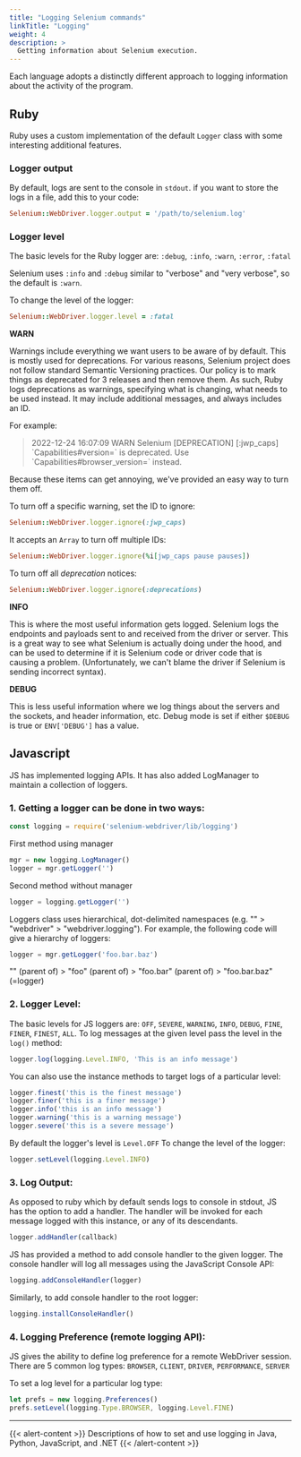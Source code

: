 ```yaml
---
title: "Logging Selenium commands"
linkTitle: "Logging"
weight: 4
description: >
  Getting information about Selenium execution.
---
```


Each language adopts a distinctly different approach to logging information about the activity
of the program.

## Ruby

Ruby uses a custom implementation of the default `Logger` class with some interesting additional features.

### Logger output

By default, logs are sent to the console in `stdout`.
if you want to store the logs in a file, add this to your code:
```ruby
Selenium::WebDriver.logger.output = '/path/to/selenium.log'
```

### Logger level

The basic levels for the Ruby logger are: `:debug`, `:info`, `:warn`, `:error`, `:fatal`

Selenium uses `:info` and `:debug` similar to "verbose" and "very verbose", so the default
is `:warn`.

To change the level of the logger:
```ruby
Selenium::WebDriver.logger.level = :fatal
```

**WARN**

Warnings include everything we want users to be aware of by default. This is mostly used
for deprecations. For various reasons, Selenium project does not follow standard Semantic Versioning practices.
Our policy is to mark things as deprecated for 3 releases and then remove them.
As such, Ruby logs deprecations as warnings, specifying what is changing, what needs to be
used instead. It may include additional messages, and always includes an ID.

For example:
> 2022-12-24 16:07:09 WARN Selenium [DEPRECATION] [:jwp_caps] \`Capabilities#version=\` is deprecated. Use \`Capabilities#browser_version=\` instead.

Because these items can get annoying, we've provided an easy way to turn them off.

To turn off a specific warning, set the ID to ignore:
```ruby
Selenium::WebDriver.logger.ignore(:jwp_caps)
```
It accepts an `Array` to turn off multiple IDs:
```ruby
Selenium::WebDriver.logger.ignore(%i[jwp_caps pause pauses])
```
To turn off all *deprecation* notices:
```ruby
Selenium::WebDriver.logger.ignore(:deprecations)
```

**INFO**

This is where the most useful information gets logged. Selenium logs the endpoints and payloads
sent to and received from the driver or server. This is a great way to see what Selenium is actually
doing under the hood, and can be used to determine if it is Selenium code or driver code that
is causing a problem. (Unfortunately, we can't blame the driver if Selenium is sending incorrect syntax).

**DEBUG**

This is less useful information where we log things about the servers and the sockets, and header information, etc.
Debug mode is set if either `$DEBUG` is true or `ENV['DEBUG']` has a value.


## Javascript

JS has implemented logging APIs. It has also added LogManager to maintain a collection of loggers.

### 1. Getting a logger can be done in two ways:

```js
const logging = require('selenium-webdriver/lib/logging')
```

First method using manager
```js
mgr = new logging.LogManager()
logger = mgr.getLogger('')
```

Second method without manager
```js
logger = logging.getLogger('')
```

Loggers class uses hierarchical, dot-delimited namespaces (e.g. "" > "webdriver" > "webdriver.logging"). For example, the following code will give a hierarchy of loggers:
```js
logger = mgr.getLogger('foo.bar.baz')
```

"" (parent of) > "foo" (parent of) > "foo.bar" (parent of) > "foo.bar.baz" (=logger)


### 2. Logger Level:

The basic levels for JS loggers are: `OFF`, `SEVERE`, `WARNING`, `INFO`, `DEBUG`, `FINE`, `FINER`, `FINEST`, `ALL`.
To log messages at the given level pass the level in the `log()` method:
```js
logger.log(logging.Level.INFO, 'This is an info message')
```

You can also use the instance methods to target logs of a particular level:
```js
logger.finest('this is the finest message')
logger.finer('this is a finer message')
logger.info('this is an info message')
logger.warning('this is a warning message')
logger.severe('this is a severe message')
```

By default the logger's level is `Level.OFF`
To change the level of the logger:
```js
logger.setLevel(logging.Level.INFO)
```

### 3. Log Output:

As opposed to ruby which by default sends logs to console in stdout, JS has the option to add a handler. The handler will be invoked for each message logged with this instance, or any of its descendants.
```js
logger.addHandler(callback)
```

JS has provided a method to add console handler to the given logger. The console handler will log all messages using the JavaScript Console API:
```js
logging.addConsoleHandler(logger)
```

Similarly, to add console handler to the root logger:
```js
logging.installConsoleHandler()
```

### 4. Logging Preference (remote logging API):

JS gives the ability to define log preference for a remote WebDriver session. There are 5 common log types: `BROWSER`, `CLIENT`, `DRIVER`, `PERFORMANCE`, `SERVER`

To set a log level for a particular log type:
```js
let prefs = new logging.Preferences()
prefs.setLevel(logging.Type.BROWSER, logging.Level.FINE)
```

-----

{{< alert-content >}}
Descriptions of how to set and use logging in Java, Python, JavaScript, and .NET
{{< /alert-content >}}
